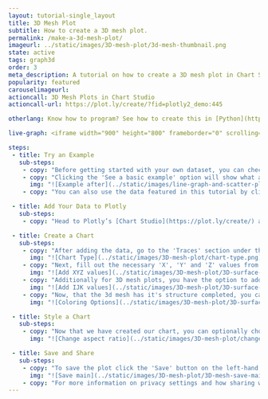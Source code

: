 ```yaml
---
layout: tutorial-single_layout
title: 3D Mesh Plot
subtitle: How to create a 3D mesh plot.
permalink: /make-a-3d-mesh-plot/
imageurl: ../static/images/3D-mesh-plot/3d-mesh-thumbnail.png
state: active
tags: graph3d
order: 3
meta_description: A tutorial on how to create a 3D mesh plot in Chart Studio.
popularity: featured
carouselimageurl:
actioncall: 3D Mesh Plots in Chart Studio
actioncall-url: https://plot.ly/create/?fid=plotly2_demo:445

otherlang: Know how to program? See how to create this in [Python](https://plot.ly/python/3d-mesh-plots/) or [R](https://plot.ly/r/3d-mesh-plots/).

live-graph: <iframe width="900" height="800" frameborder="0" scrolling="no" src="//plot.ly/~plotly2_demo/445.embed"></iframe>

steps:
 - title: Try an Example
   sub-steps:
    - copy: "Before getting started with your own dataset, you can check out an example. First, select the 'Type' menu. Hovering the mouse over the chart type icon will display three options: 1) Charts like this by Plotly users, 2) View tutorials on this chart type, and, 3) See a basic example."
    - copy: "Clicking the 'See a basic example' option will show what a sample chart looks like after adding data and editing with the style. You'll also see what labels and style attributes were selected for this specific chart, as well as the end result."
      img: "![Example after](../static/images/line-graph-and-scatter-plot-with-excel/scatter-try-example.gif)"
    - copy: "You can also use the data featured in this tutorial by clicking on 'Open This Data in Plotly' on the left-hand side. It'll open in Chart Studio."

 - title: Add Your Data to Plotly
   sub-steps:
    - copy: "Head to Plotly’s [Chart Studio](https://plot.ly/create/) and add your data. You have the option of typing directly in the grid, uploading your file, or entering a URL of an online dataset. Plotly accepts .xls, .xlsx, or .csv files. For more information on how to enter your data, see [this](https://help.plot.ly/add-data-to-the-plotly-grid/) tutorial."

 - title: Create a Chart
   sub-steps:
    - copy: "After adding the data, go to the 'Traces' section under the 'Structure' menu on the left-hand side. Choose the 'Type' of trace, then choose '3D Mesh' under '3D' chart type."
      img: "![Chart Type](../static/images/3D-mesh-plot/chart-type.png)"
    - copy: "Next, fill out the necessary 'X', 'Y' and 'Z' values from their respective dropdown menus. This will create a raw 3D surface, as seen below."
      img: "![Add XYZ values](../static/images/3D-mesh-plot/3D-surface-raw.png)"
    - copy: "Additionally for 3D mesh plots, you have the option to add 'I', 'J' and 'K' values, immediately below in the trace panel."
      img: "![Add IJK values](../static/images/3D-mesh-plot/3D-surface-ijk-values.png)"
    - copy: "Now, that the 3d mesh has it's structure completed, you can now add the coloring options via either of these attributes: 'Intensity', 'Facecolor' or 'Vertexcolor'. The attribute 'Intensity' sets the vertex intensity values, 'Facecolor' sets the color of each face and the 'Vertex' sets the color of each vertex. In this example, the coloring is set via the attribute 'Intensity' using 'Y' axis values."
      img: "![Coloring Options](../static/images/3D-mesh-plot/3D-surface-color-options.png)"

 - title: Style a Chart
   sub-steps:
    - copy: "Now that we have created our chart, you can optionally choose to style it. In this example, we will adjust the aspect ratio. Here, select the 'STYLE' tab on the left-hand side, then 'Layout'. Next select 'Scene', then in the 'Aspect Ratio' dropwdown select 'auto'."
      img: "![Change aspect ratio](../static/images/3D-mesh-plot/change-aspect-ratio.png)"

 - title: Save and Share
   sub-steps:
    - copy: "To save the plot click the 'Save' button on the left-hand side. A save modal will appear, as seen below, where you can specify the filenames and privacy settings for your plot and data grid."
      img: "![Save main](../static/images/3D-mesh-plot/3D-mesh-save-main.png)"
    - copy: "For more information on privacy settings and how sharing works, visit Plotly's [sharing tutorial](http://help.plot.ly/save-share-and-export-in-plotly/)."
---
```

